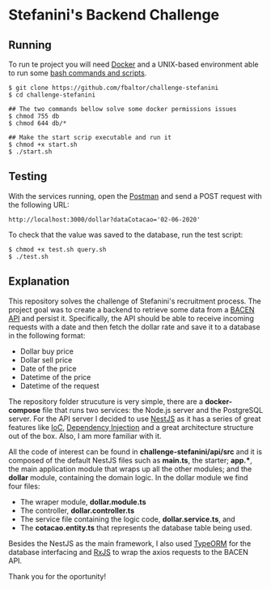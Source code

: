 # Stefanini's Backend Challenge

## Running
To run te project you will need [Docker](https://www.docker.com/) and a UNIX-based environment able to run some [bash commands and scripts](https://www.gnu.org/software/bash/).
```console
$ git clone https://github.com/fbaltor/challenge-stefanini
$ cd challenge-stefanini

## The two commands bellow solve some docker permissions issues
$ chmod 755 db
$ chmod 644 db/*

## Make the start scrip executable and run it
$ chmod +x start.sh
$ ./start.sh
```

## Testing

With the services running, open the [Postman](https://www.postman.com/) and send a POST request with the following URL:
```
http://localhost:3000/dollar?dataCotacao='02-06-2020'
```
To check that the value was saved to the database, run the test script:
```console
$ chmod +x test.sh query.sh
$ ./test.sh
```

## Explanation

This repository solves the challenge of Stefanini's recruitment process. The project goal was to create a backend to retrieve some data from a [BACEN API](https://dadosabertos.bcb.gov.br/dataset/dolar-americano-usd-todos-os-boletins-diarios) and persist it. Specifically, the API should be able to receive incoming requests with a date and then fetch the dollar rate and save it to a database in the following format:

- Dollar buy price
- Dollar sell price
- Date of the price
- Datetime of the price
- Datetime of the request

The repository folder strucuture is very simple, there are a **docker-compose** file that runs two services: the Node.js server and the PostgreSQL server. For the API server I decided to use [NestJS](https://docs.nestjs.com/) as it has a series of great features like [IoC](https://en.wikipedia.org/wiki/Inversion_of_control), [Dependency Injection](https://en.wikipedia.org/wiki/Dependency_injection) and a great architecture structure out of the box. Also, I am more familiar with it.

All the code of interest can be found in **challenge-stefanini/api/src** and it is composed of the default NestJS files such as **main.ts**, the starter; **app.\***, the main application module that wraps up all the other modules; and the **dollar** module, containing the domain logic. In the dollar module we find four files: 
- The wraper module, **dollar.module.ts**
- The controller, **dollar.controller.ts** 
- The service file containing the logic code, **dollar.service.ts**, and
- The **cotacao.entity.ts** that represents the database table being used.

Besides the NestJS as the main framework, I also used [TypeORM](https://typeorm.io/) for the database interfacing and [RxJS](https://rxjs.dev/) to wrap the axios requests to the BACEN API.

Thank you for the oportunity!

